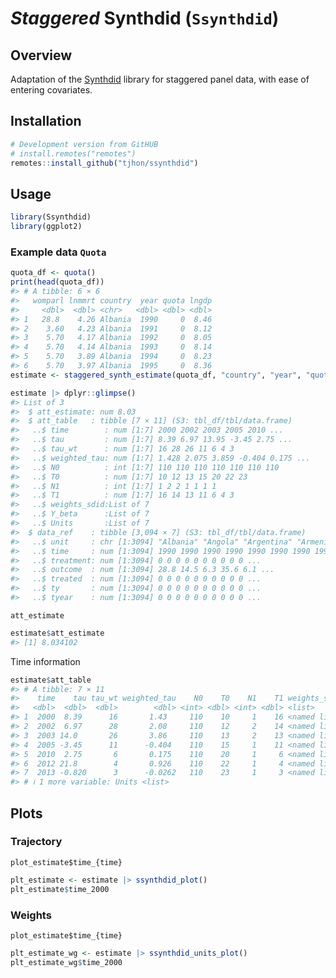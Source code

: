 
<!-- README.md is generated from README.Rmd. Please edit that file -->

# *Staggered* Synthdid (`Ssynthdid`)

## Overview

Adaptation of the
[Synthdid](https://github.com/synth-inference/synthdid/tree/master)
library for staggered panel data, with ease of entering covariates.

## Installation

``` r
# Development version from GitHUB
# install.remotes("remotes")
remotes::install_github("tjhon/ssynthdid")
```

## Usage

``` r
library(Ssynthdid)
library(ggplot2)
```

### Example data `Quota`

``` r
quota_df <- quota()
print(head(quota_df))
#> # A tibble: 6 × 6
#>   womparl lnmmrt country  year quota lngdp
#>     <dbl>  <dbl> <chr>   <dbl> <dbl> <dbl>
#> 1   28.8    4.26 Albania  1990     0  8.46
#> 2    3.60   4.23 Albania  1991     0  8.12
#> 3    5.70   4.17 Albania  1992     0  8.05
#> 4    5.70   4.14 Albania  1993     0  8.14
#> 5    5.70   3.89 Albania  1994     0  8.23
#> 6    5.70   3.97 Albania  1995     0  8.36
estimate <- staggered_synth_estimate(quota_df, "country", "year", "quota", "womparl")
```

``` r
estimate |> dplyr::glimpse()
#> List of 3
#>  $ att_estimate: num 8.03
#>  $ att_table   : tibble [7 × 11] (S3: tbl_df/tbl/data.frame)
#>   ..$ time        : num [1:7] 2000 2002 2003 2005 2010 ...
#>   ..$ tau         : num [1:7] 8.39 6.97 13.95 -3.45 2.75 ...
#>   ..$ tau_wt      : num [1:7] 16 28 26 11 6 4 3
#>   ..$ weighted_tau: num [1:7] 1.428 2.075 3.859 -0.404 0.175 ...
#>   ..$ N0          : int [1:7] 110 110 110 110 110 110 110
#>   ..$ T0          : num [1:7] 10 12 13 15 20 22 23
#>   ..$ N1          : int [1:7] 1 2 2 1 1 1 1
#>   ..$ T1          : num [1:7] 16 14 13 11 6 4 3
#>   ..$ weights_sdid:List of 7
#>   ..$ Y_beta      :List of 7
#>   ..$ Units       :List of 7
#>  $ data_ref    : tibble [3,094 × 7] (S3: tbl_df/tbl/data.frame)
#>   ..$ unit     : chr [1:3094] "Albania" "Angola" "Argentina" "Armenia" ...
#>   ..$ time     : num [1:3094] 1990 1990 1990 1990 1990 1990 1990 1990 1990 1990 ...
#>   ..$ treatment: num [1:3094] 0 0 0 0 0 0 0 0 0 0 ...
#>   ..$ outcome  : num [1:3094] 28.8 14.5 6.3 35.6 6.1 ...
#>   ..$ treated  : num [1:3094] 0 0 0 0 0 0 0 0 0 0 ...
#>   ..$ ty       : num [1:3094] 0 0 0 0 0 0 0 0 0 0 ...
#>   ..$ tyear    : num [1:3094] 0 0 0 0 0 0 0 0 0 0 ...
```

`att_estimate`

``` r
estimate$att_estimate
#> [1] 8.034102
```

Time information

``` r
estimate$att_table
#> # A tibble: 7 × 11
#>    time    tau tau_wt weighted_tau    N0    T0    N1    T1 weights_sdid Y_beta  
#>   <dbl>  <dbl>  <dbl>        <dbl> <int> <dbl> <int> <dbl> <list>       <list>  
#> 1  2000  8.39      16       1.43     110    10     1    16 <named list> <dbl[…]>
#> 2  2002  6.97      28       2.08     110    12     2    14 <named list> <dbl[…]>
#> 3  2003 14.0       26       3.86     110    13     2    13 <named list> <dbl[…]>
#> 4  2005 -3.45      11      -0.404    110    15     1    11 <named list> <dbl[…]>
#> 5  2010  2.75       6       0.175    110    20     1     6 <named list> <dbl[…]>
#> 6  2012 21.8        4       0.926    110    22     1     4 <named list> <dbl[…]>
#> 7  2013 -0.820      3      -0.0262   110    23     1     3 <named list> <dbl[…]>
#> # ℹ 1 more variable: Units <list>
```

## Plots

### Trajectory

`plot_estimate$time_{time}`

``` r
plt_estimate <- estimate |> ssynthdid_plot()
plt_estimate$time_2000
```

### Weights

`plot_estimate$time_{time}`

``` r
plt_estimate_wg <- estimate |> ssynthdid_units_plot()
plt_estimate_wg$time_2000
```
